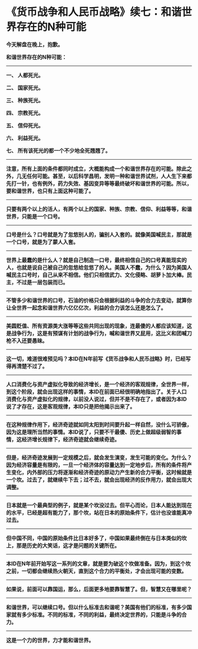 《货币战争和人民币战略》续七：和谐世界存在的N种可能
====



**今天解盘在晚上，抱歉。**

**和谐世界存在的N种可能：**

** **

**一、 人都死光。**

**二、 国家死光。**

**三、 种族死光。**

**四、 宗教死光。**

**五、 信仰死光。**

**六、 利益死光。**

**七、 所有该死光的都一个不少地全死翘翘了。**

** **

**注意，所有上面的条件都同时成立，大概能构成一个和谐世界存在的可能。除此之外，几无任何可能。甚至，以后科学昌明，发明一种和谐世界试剂，人人生下来都先打一针，也有例外，药力失效、基因变异等等最终破坏和谐世界的可能。所以，要和谐世界，也只有上面这种可能了。**

** **

**只要有两个以上的活人，有两个以上的国家、种族、宗教、信仰、利益等等，和谐世界，只能是一个口号。**

** **

**口号是什么？口号就是为了忽悠别人的，骗别人入套的。就像美国喊民主，那就是一个口号，就是为了蒙人入套。**

** **

**世界上最蠢的是什么人？就是自己制造一口号，最终相信自己的口号真能现实的人，也就是说自己被自己的忽悠给忽悠了的人。美国人不蠢，为什么？因为美国人喊民主口号时，自己从来不相信。他们只相信武力、文化侵略、胡萝卜加大棒。民主，不过是一层包装而已。**

** **

**不管多少和谐世界的口号，石油的价格只会根据利益的斗争的合力去变动，就算你让全世界一起念和谐世界六亿亿亿次，利益的合力该怎么还是怎么了。**

** **

**美圆贬值、所有资源类大涨等等这些共同出现的现象，连最傻的人都应该知道，这是战争行为，这是有预谋有计划的战争行为，喊和谐世界又屁用，这比义和团喊刀枪不入还要愚昧。**

** **

**这一切，难道很难预见吗？本ID在N年前写《货币战争和人民币战略》时，已经写得再清楚不过了。**

** **

**人口消费化与资产虚拟化导致的经济增长，是一个经济的客观规律，全世界一样，到这个阶段，就会出现这样的事情，本ID在前面已经很明确地指出了。关于人口消费化与资产虚拟化的规律，以前没人说过，但并不是不存在了，或者因为本ID说了才存在，这是客观规律，本ID只是把他揭示出来了。**

** **

**在这种规律作用下，经济奇迹就如同太阳到时间要升起一样自然，没什么可骄傲，因为这是理所当然的事情。本ID说了，只要不干最傻、历史上做超级弱智的事情，这经济增长规律下，经济奇迹就会继续奇迹。**

** **

**但是，经济奇迹发展到一定规模之后，就会发生演变，发生可能的变化。为什么？因为经济容量是有限的，一旦一个经济体的容量达到一定地步后，所有的条件将产生变化，内外部的压力将逐渐和经济奇迹的原动力产生新的合力平衡，这时候就是一个坎。过去了，就继续牛下去；过不去，就会出现经济的反作用力，就会出现大调整。**

** **

**日本就是一个最典型的例子，就是某个坎没过去。但平心而论，日本人能达到现在的水平，已经是超有能力了，那个坎，站在日本的原始条件下，估计也没谁能真冲过去。**

** **

**但中国不同，中国的原始条件比日本好多了，中国如果最终倒在与日本类似的坎上，那是历史的大笑话，这才是问题的关键所在。**

** **

**本ID在N年前开始写这一系列的文章，就是要为破这个坎做准备。因为，到这个坎之前，一切都会继续热火朝天，直到这个合力的平衡处，才会出现可能的变数。**

** **

**如果说，前面可以靠国运，那么，后面更多地要靠智慧了。但，智慧又在哪里呢？**

** **

**和谐世界，可以继续口号。但以什么标准去和谐呢？美国有他们的标准，有多少国家就有多少标准。不同的标准，不同的利益，最终决定世界的，只能是斗争的合力。**

** **

**这是一个力的世界，力才能和谐世界。**
